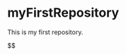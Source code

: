 # myFirstRepository
This is my first repository.

$$$$$$$$$$$$$$$$$$$$$$$$$$$$$$$$$$$$$$$$$$$$$$$$$$$$$$$$$$
